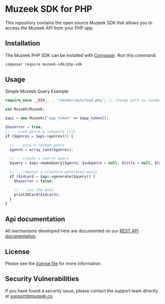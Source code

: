 # Muzeek SDK for PHP

This repository contains the open source Muzeek SDK that allows you to access the Muzeek API from your PHP app.

## Installation

The Muzeek PHP SDK can be installed with [Composer](https://getcomposer.org/). Run this command:

```sh
composer require muzeek-sdk/php-sdk
```

## Usage

Simple Muzeek Query Example

```php
require_once __DIR__ . '/vendor/autoload.php'; // change path as needed

use Muzeek\Muzeek;

$api = new Muzeek(["app_token" => $app_token]);

$haserror = true;
// -- Load genre & subgenre list
if ($genres = $api->genres()) {

  // -- pick a random genre
  $genre = array_rand($genres);

  // -- create a search query
  $query = $api->makeQuery($genre, $subgenre = null, $title = null, $tags = null);

  // -- request a standard generated music
  if ($idcard = $api->generate($query)) {
    $haserror = false;

    // -- use the data
    printIDCard($idcard);
  }
}
```

## Api documentation

All mechanisms developed here are documented on our [REST API documentation](https://developer.muzeek.co/).

## License

Please see the [license file](https://github.com/muzeek/php-sdk/blob/master/LICENSE) for more information.

## Security Vulnerabilities

If you have found a security issue, please contact the support team directly at [support@muzeek.co](mailto:support@muzeek.co).
